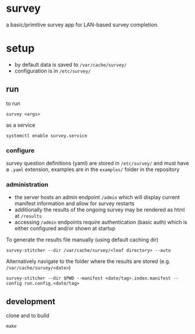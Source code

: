 survey
===

a basic/primitive survey app for LAN-based survey completion.

# setup

* by default data is saved to `/var/cache/survey/`
* configuration is in `/etc/survey/`

## run

to run
```
survey <args>
```

as a service
```
systemctl enable survey.service
```

### configure

survey question definitions (yaml) are stored in `/etc/survey/` and must have a `.yaml` extension, examples are in the `examples/` folder in the repository

### administration

* the server hosts an admin endpoint `/admin` which will display current manifest information and allow for survey restarts
* additionally the results of the ongoing survey may be rendered as html at `/results`
* accessing `/admin` endpoints require authentication (basic auth) which is either configured and/or shown at startup

To generate the results file manually (using default caching dir)
```
survey-stitcher --dir /var/cache/survey/<leaf directory> --auto
```

Alternatively navigate to the folder where the results are stored (e.g. `/var/cache/survey/<date>`)
```
survey-stitcher --dir $PWD --manifest <date/tag>.index.manifest --config run.config.<date/tag>
```

## development

clone and to build
```
make
```
